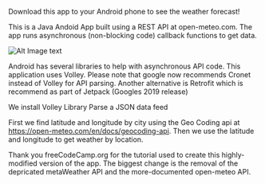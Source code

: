 Download this app to your Android phone to see the weather forecast!

This is a Java Andoid App built using a REST API at open-meteo.com.
The app runs asynchronous (non-blocking code) callback functions to get data.

![Alt Image text](https://github.com/RamonJustisOrtega/AndroidWeatherApp/blob/master/AndroidWeatherApp.jpg "README PICTURE")

Android has several libraries to help with asynchronous API code.
This application uses Volley.
Please note that google now recommends Cronet instead of Volley for API parsing.
Another alternative is Retrofit which is recommend as part of Jetpack (Googles 2019 release)

We install Volley Library
Parse a JSON data feed

First we find latitude and longitude by city using the Geo Coding api at https://open-meteo.com/en/docs/geocoding-api.
Then we use the latitude and longitude to get weather by location.

Thank you freeCodeCamp.org for the tutorial used to create this highly-modified version of the app.
The biggest change is the removal of the depricated metaWeather API and the more-documented open-meteo API.

